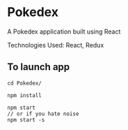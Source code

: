 # Pokedex

A Pokedex application built using React

Technologies Used: React, Redux

## To launch app

```
cd Pokedex/
```


```
npm install
```

```
npm start
// or if you hate noise
npm start -s
```
